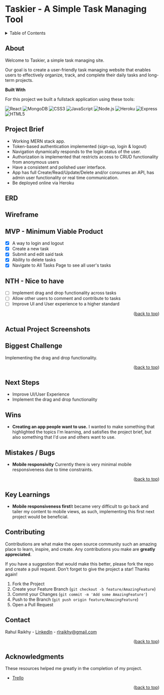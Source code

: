 # Taskier - A Simple Task Managing Tool

<a name="readme-top"></a>

<!-- TABLE OF CONTENTS -->
<details>
  <summary>Table of Contents</summary>
  <ol>
    <li><a href="#about">About The Project</a>
    <li><a href="#website">Visit the Taskier Site</a></li>
    <li><a href="#getting-started">Getting Started</a></li>
    <li><a href="#erd">ERD</a></li>
    <li><a href="#wireframe">Wireframe</a></li>
    <li><a href="#planning">Planning</a></li>
    <li><a href="#biggest-challenge">Biggest Challenge</a></li>
    <li><a href="#next-steps">Next Steps</a></li>
    <li><a href="#wins">Wins</a></li>
    <li><a href="#key-learnings">Key Learnings</a></li>
    <li><a href="#contact">Contact</a></li>
  </ol>
</details>

<!-- ABOUT THE PROJECT -->

## About

Welcome to Taskier, a simple task managing site.

Our goal is to create a user-friendly task managing website that enables users to effectively organize, track, and complete their daily tasks and long-term projects.

**Built With**

For this project we built a fullstack application using these tools:

![React](https://img.shields.io/badge/React-20232A?style=for-the-badge&logo=react&logoColor=61DAFB)
![MongoDB](https://img.shields.io/badge/MongoDB-4EA94B?style=for-the-badge&logo=mongodb&logoColor=white)
![CSS3](https://img.shields.io/badge/CSS3-1572B6?style=for-the-badge&logo=css3&logoColor=white)
![JavaScript](https://img.shields.io/badge/JavaScript-F7DF1E?style=for-the-badge&logo=javascript&logoColor=black)
![Node.js](https://img.shields.io/badge/Node.js-43853D?style=for-the-badge&logo=node.js&logoColor=white)
![Heroku](https://img.shields.io/badge/Heroku-430098?style=for-the-badge&logo=heroku&logoColor=white)
![Express](https://img.shields.io/badge/Express.js-404D59?style=for-the-badge)
![HTML5](https://img.shields.io/badge/HTML5-E34F26?style=for-the-badge&logo=html5&logoColor=white)

<!-- ROADMAP -->

## Project Brief

- Working MERN stack app.
- Token-based authentication implemented (sign-up, login & logout)
- Navigation dynamically responds to the login status of the user.
- Authorization is implemented that restricts access to CRUD functionality from anonymous users
- Have a consistent and polished user interface.
- App has full Create/Read/Update/Delete and/or consumes an API, has admin user functionality or real time communication.
- Be deployed online via Heroku

## ERD

## Wireframe

## MVP - Minimum Viable Product

- [x] A way to login and logout
- [x] Create a new task
- [x] Submit and edit said task
- [x] Ability to delete tasks
- [x] Navigate to All Tasks Page to see all user's tasks

## NTH - Nice to have

- [ ] Implement drag and drop functionality across tasks
- [ ] Allow other users to comment and contribute to tasks
- [ ] Improve UI and User experience to a higher standard

<p align="right">(<a href="#readme-top">back to top</a>)</p>

## Actual Project Screenshots



## Biggest Challenge

Implementing the drag and drop functionality.

<p align="right">(<a href="#readme-top">back to top</a>)</p>

## Next Steps

- Improve UI/User Experience
- Implement the drag and drop functionality

## Wins

- **Creating an app people want to use.** I wanted to make something that highlighted the topics I'm learning, and satisfies the project brief, but also something that I'd use and others want to use.

## Mistakes / Bugs

- **Mobile responsivity** Currently there is very minimal mobile responsiveness due to time constraints.

<p align="right">(<a href="#readme-top">back to top</a>)</p>

## Key Learnings

- **Mobile responsiveness first**It became very difficult to go back and tailer my content to mobile views, as such, implementing this first next project would be beneficial.

<!-- CONTRIBUTING -->

## Contributing

Contributions are what make the open source community such an amazing place to learn, inspire, and create. Any contributions you make are **greatly appreciated**.

If you have a suggestion that would make this better, please fork the repo and create a pull request. Don't forget to give the project a star! Thanks again!

1. Fork the Project
2. Create your Feature Branch (`git checkout -b feature/AmazingFeature`)
3. Commit your Changes (`git commit -m 'Add some AmazingFeature'`)
4. Push to the Branch (`git push origin feature/AmazingFeature`)
5. Open a Pull Request

<!-- CONTACT -->

## Contact

Rahul Raikhy - [LinkedIn](https://www.linkedin.com/in/rahul-raikhy-31ab62197//) - rlraikhy@gmail.com 

<p align="right">(<a href="#readme-top">back to top</a>)</p>

<!-- ACKNOWLEDGMENTS -->

## Acknowledgments

These resources helped me greatly in the completion of my project.

- [Trello](https://trello.com/)

<p align="right">(<a href="#readme-top">back to top</a>)</p>